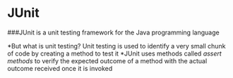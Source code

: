 # JUnit 

###JUnit is a unit testing framework for the Java programming language

*But what is unit testing? Unit testing is used to identify a very small chunk of code by creating a method to test it
*JUnit uses methods called _assert methods_ to verify the expected outcome of a method with the actual outcome received once it is invoked
